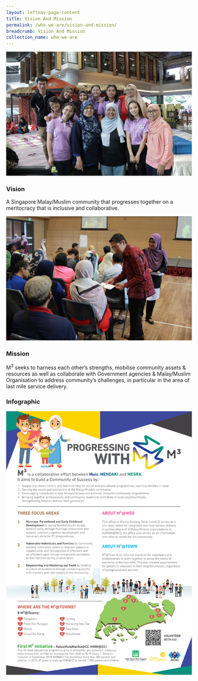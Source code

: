 ```yaml
---
layout: leftnav-page-content
title: Vision And Mission
permalink: /who-we-are/vision-and-mission/
breadcrumb: Vision And Mission
collection_name: who-we-are
---
```


![M3 Vision](/images/vision.jpg)
### **Vision**
A Singapore Malay/Muslim community that progresses together on a meritocracy that is inclusive and collaborative.


![M3 Mission](/images/mission.jpg)
### **Mission**
M<sup>3</sup> seeks to harness each other’s strengths, mobilise community assets &amp; resources as well as collaborate with Government agencies &amp; Malay/Muslim Organisation to address community’s challenges, in particular in the area of last mile service delivery.

### **Infographic**
![Infographic about M3](/images/m3-infographic-eng.jpg)
